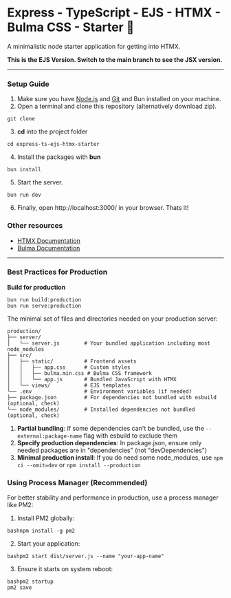 # Express - TypeScript - EJS - HTMX - Bulma CSS - Starter 🚀
A minimalistic node starter application for getting into HTMX.

**This is the EJS Version. Switch to the main branch to see the JSX version.**

---

### Setup Guide

1. Make sure you have [Node.js](https://nodejs.org/en/download) and [Git](https://git-scm.com/downloads) and Bun installed on your machine.
2. Open a terminal and clone this repository (alternatively download zip).
```
git clone
```
3. **cd** into the project folder
```
cd express-ts-ejs-htmx-starter
```
4. Install the packages with **bun**
```
bun install
```
5. Start the server.
```
bun run dev
```
6. Finally, open http://localhost:3000/ in your browser. Thats it!

### Other resources

- [HTMX Documentation](https://htmx.org/docs/)
- [Bulma Documentation](https://bulma.io/documentation/)

---

### Best Practices for Production



**Build for production**
```
bun run build:production
bun run serve:production
```

The minimal set of files and directories needed on your production server:

```
production/
├── server/
│   └── server.js        # Your bundled application including most node_modules
├── src/
│   ├── static/          # Frontend assets
│   │   ├── app.css      # Custom styles
│   │   ├── bulma.min.css # Bulma CSS framework
│   │   └── app.js       # Bundled JavaScript with HTMX
│   └── views/           # EJS templates
└── .env                 # Environment variables (if needed)
├── package.json         # For dependencies not bundled with esbuild (optional, check)
└── node_modules/        # Installed dependencies not bundled (optional, check)
```

1. **Partial bundling**: If some dependencies can't be bundled, use the `--external:package-name` flag with esbuild to exclude them
2. **Specify production dependencies**: In package.json, ensure only needed packages are in "dependencies" (not "devDependencies")
3. **Minimal production install**: If you do need some node_modules, use `npm ci --omit=dev` or `npm install --production`

### Using Process Manager (Recommended)
For better stability and performance in production, use a process manager like PM2:
1. Install PM2 globally:
```
bashnpm install -g pm2
```

2. Start your application:
```
bashpm2 start dist/server.js --name "your-app-name"
```

3. Ensure it starts on system reboot:
```
bashpm2 startup
pm2 save
```